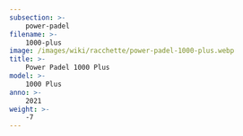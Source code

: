 ```yaml
---
subsection: >-
    power-padel
filename: >-
    1000-plus
image: /images/wiki/racchette/power-padel-1000-plus.webp
title: >-
    Power Padel 1000 Plus
model: >-
    1000 Plus
anno: >-
    2021
weight: >-
    -7
---
```

